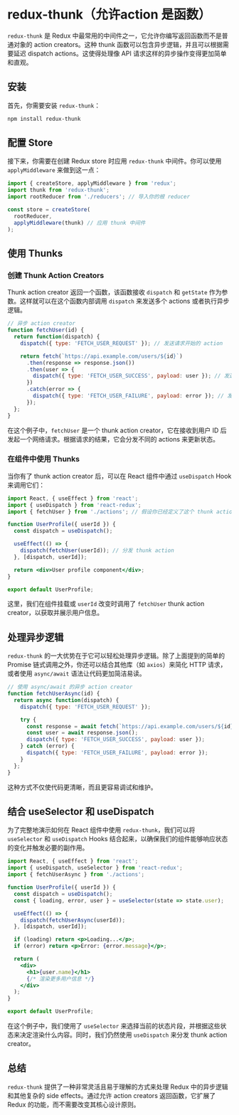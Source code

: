 # redux-thunk（允许action 是函数）

`redux-thunk` 是 Redux 中最常用的中间件之一，它允许你编写返回函数而不是普通对象的 action creators。这种 thunk 函数可以包含异步逻辑，并且可以根据需要延迟 dispatch actions。这使得处理像 API 请求这样的异步操作变得更加简单和直观。

## 安装

首先，你需要安装 `redux-thunk`：

```bash
npm install redux-thunk
```

## 配置 Store

接下来，你需要在创建 Redux store 时应用 `redux-thunk` 中间件。你可以使用 `applyMiddleware` 来做到这一点：

```javascript
import { createStore, applyMiddleware } from 'redux';
import thunk from 'redux-thunk';
import rootReducer from './reducers'; // 导入你的根 reducer

const store = createStore(
  rootReducer,
  applyMiddleware(thunk) // 应用 thunk 中间件
);
```

## 使用 Thunks

### 创建 Thunk Action Creators

Thunk action creator 返回一个函数，该函数接收 `dispatch` 和 `getState` 作为参数。这样就可以在这个函数内部调用 `dispatch` 来发送多个 actions 或者执行异步逻辑。

```javascript
// 异步 action creator
function fetchUser(id) {
  return function(dispatch) {
    dispatch({ type: 'FETCH_USER_REQUEST' }); // 发送请求开始的 action

    return fetch(`https://api.example.com/users/${id}`)
      .then(response => response.json())
      .then(user => {
        dispatch({ type: 'FETCH_USER_SUCCESS', payload: user }); // 发送成功获取用户的 action
      })
      .catch(error => {
        dispatch({ type: 'FETCH_USER_FAILURE', payload: error }); // 发送失败的 action
      });
  };
}
```

在这个例子中，`fetchUser` 是一个 thunk action creator，它在接收到用户 ID 后发起一个网络请求。根据请求的结果，它会分发不同的 actions 来更新状态。

### 在组件中使用 Thunks

当你有了 thunk action creator 后，可以在 React 组件中通过 `useDispatch` Hook 来调用它们：

```jsx
import React, { useEffect } from 'react';
import { useDispatch } from 'react-redux';
import { fetchUser } from './actions'; // 假设你已经定义了这个 thunk action creator

function UserProfile({ userId }) {
  const dispatch = useDispatch();

  useEffect(() => {
    dispatch(fetchUser(userId)); // 分发 thunk action
  }, [dispatch, userId]);

  return <div>User profile component</div>;
}

export default UserProfile;
```

这里，我们在组件挂载或 `userId` 改变时调用了 `fetchUser` thunk action creator，以获取并展示用户信息。

## 处理异步逻辑

`redux-thunk` 的一大优势在于它可以轻松处理异步逻辑。除了上面提到的简单的 Promise 链式调用之外，你还可以结合其他库（如 `axios`）来简化 HTTP 请求，或者使用 `async/await` 语法让代码更加简洁易读。

```javascript
// 使用 async/await 的异步 action creator
function fetchUserAsync(id) {
  return async function(dispatch) {
    dispatch({ type: 'FETCH_USER_REQUEST' });

    try {
      const response = await fetch(`https://api.example.com/users/${id}`);
      const user = await response.json();
      dispatch({ type: 'FETCH_USER_SUCCESS', payload: user });
    } catch (error) {
      dispatch({ type: 'FETCH_USER_FAILURE', payload: error });
    }
  };
}
```

这种方式不仅使代码更清晰，而且更容易调试和维护。

## 结合 useSelector 和 useDispatch

为了完整地演示如何在 React 组件中使用 `redux-thunk`，我们可以将 `useSelector` 和 `useDispatch` Hooks 结合起来，以确保我们的组件能够响应状态的变化并触发必要的副作用。

```jsx
import React, { useEffect } from 'react';
import { useDispatch, useSelector } from 'react-redux';
import { fetchUserAsync } from './actions';

function UserProfile({ userId }) {
  const dispatch = useDispatch();
  const { loading, error, user } = useSelector(state => state.user);

  useEffect(() => {
    dispatch(fetchUserAsync(userId));
  }, [dispatch, userId]);

  if (loading) return <p>Loading...</p>;
  if (error) return <p>Error: {error.message}</p>;

  return (
    <div>
      <h1>{user.name}</h1>
      {/* 渲染更多用户信息 */}
    </div>
  );
}

export default UserProfile;
```

在这个例子中，我们使用了 `useSelector` 来选择当前的状态片段，并根据这些状态来决定渲染什么内容。同时，我们仍然使用 `useDispatch` 来分发 thunk action creator。

## 总结

`redux-thunk` 提供了一种非常灵活且易于理解的方式来处理 Redux 中的异步逻辑和其他复杂的 side effects。通过允许 action creators 返回函数，它扩展了 Redux 的功能，而不需要改变其核心设计原则。